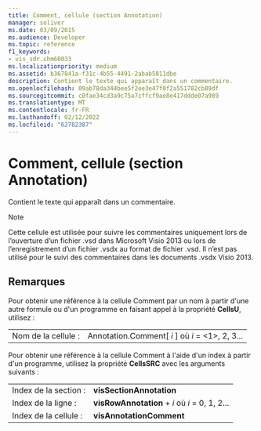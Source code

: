 ```yaml
---
title: Comment, cellule (section Annotation)
manager: soliver
ms.date: 03/09/2015
ms.audience: Developer
ms.topic: reference
f1_keywords:
- vis_sdr.chm60033
ms.localizationpriority: medium
ms.assetid: b367841a-f31c-4b55-4491-2abab5811dbe
description: Contient le texte qui apparaît dans un commentaire.
ms.openlocfilehash: 09ab78da344bee5f2ee3e47f0f2a551782cb89df
ms.sourcegitcommit: c0fae34cd3a9c75a7cffcf9ae8e417ddde07a989
ms.translationtype: MT
ms.contentlocale: fr-FR
ms.lasthandoff: 02/12/2022
ms.locfileid: "62782387"
---
```

# <a name="comment-cell-annotation-section"></a>Comment, cellule (section Annotation)

Contient le texte qui apparaît dans un commentaire.
  
> [!NOTE]
> Cette cellule est utilisée pour suivre les commentaires uniquement lors de l’ouverture d’un fichier .vsd dans Microsoft Visio 2013 ou lors de l’enregistrement d’un fichier .vsdx au format de fichier .vsd. Il n’est pas utilisé pour le suivi des commentaires dans les documents .vsdx Visio 2013. 
  
## <a name="remarks"></a>Remarques

Pour obtenir une référence à la cellule Comment par un nom à partir d'une autre formule ou d'un programme en faisant appel à la propriété **CellsU**, utilisez : 
  
|||
|:-----|:-----|
| Nom de la cellule :  <br/> | Annotation.Comment[  *i*  ] où  *i*  = <1>, 2, 3... |
   
Pour obtenir une référence à la cellule Comment à l'aide d'un index à partir d'un programme, utilisez la propriété **CellsSRC** avec les arguments suivants : 
  
|||
|:-----|:-----|
| Index de la section :  <br/> |**visSectionAnnotation** <br/> |
| Index de la ligne :  <br/> |**visRowAnnotation** +   *i* où *i* = 0, 1, 2... |
| Index de la cellule :  <br/> |**visAnnotationComment** <br/> |
   

